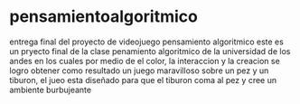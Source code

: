 # pensamientoalgoritmico
entrega final del proyecto de videojuego pensamiento algoritmico 
este es un pryecto final de la clase penamiento algoritmico de la universidad de los andes en los cuales por medio de el color, la interaccion y la creacion se logro obtener como resultado un juego maravilloso sobre un pez y un tiburon, el jueo esta diseñado para que el tiburon coma al pez y cree un ambiente burbujeante 
